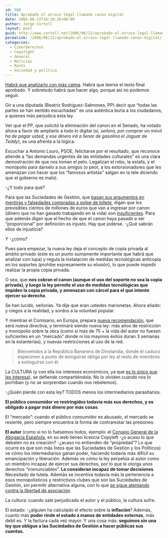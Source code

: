 ```yaml
---
id: 568
title: Aprobado el atraco legal llamado canon digital
date: 2006-06-22T16:18:26+00:00
author: Jorge Cortell
layout: post
guid: http://www.cortell.net/2006/06/22/aprobado-el-atraco-legal-llamado-canon-digital/
permalink: /2006/06/22/aprobado-el-atraco-legal-llamado-canon-digital/
categories:
  - CiberDerechos
  - Copyfight
  - General
  - Noticias
  - Rants
  - Sociedad y polí­tica
---
```

<a title="El Mundo" target="_blank" href="http://www.elmundo.es/navegante/2006/06/22/cultura/1150971473.html">Habrá que analizarlo con más calma</a>. Habrá que leerse el texto final aprobado. Y sobretodo habrá que hacer algo, porque así­ no podemos seguir.

Oir a una diputada (Beatriz Rodrí­guez-Salmones, PP) decir que &#8220;todas las partes se han sentido escuchadas&#8221; es una auténtica burla a los ciudadanos, a quienes más perjudica esta ley.

Ver que el PP, que solicitó la eliminación del canon en el Senado, ha votado ahora a favor de ampliarlo a todo lo digital (_sí­, señora, por comprar un móvil ha de pagar usted, y ese dinero irá a llenar de gasolina el Jaguar de Teddy_), es una afrenta a la lógica.

Escuchar a Antonio Louro, PSOE, felicitarse por el resultado, que reconoce atiende a &#8220;las demandas urgentes de las entidades culturales&#8221; es una clara demostración de que nos toman el pelo. Legalizan el robo, la estafa, y el monopolio para darselo a sus amigos (o peor, a los extorsionadores que les amenazan con hacer que los &#8220;famosos artistas&#8221; salgan en la tele diciendo que el gobierno es malo).

-¿Y todo para qué?

Para que las Suciedades de Gestión, que <a title="Econlaw" target="_blank" href="http://www.cortell.net/2006/06/22/el-dinero-del-canon-financia-tapaderas-para-justificar-el-canon-sgae-econlaw/">basan sus argumentos en mentiras y falsedades compradas a golpe de billete</a>, digan que los previsibles cientos de millones de euros que van a ingresar por canon (dinero que no han ganado trabajando en la vida) son <a title="Insuficiente canon" target="_blank" href="http://www.elmundo.es/navegante/2006/03/14/cultura/1142356698.html">insuficientes</a>. Para que además digan que el hecho de que el canon haya pasado a ser &#8220;proporcional&#8221; por definición es injusto. Hay que joderse. -¿Qué sabrán ellos de injusticia?
  
Y -¿cómo?

Pues para empezar, la nueva ley deja el concepto de copia privada al ámbito privado (este es un punto sumamente importante que habrá que analizar con lupa) y regula la instalación de medidas tecnológicas anticopia en los soportes (prohí­be expresamente su elusión), lo que puede impedir realizar la propia copia privada.

O sea, que **nos cobran el canon (aunque el uso del soporte no sea la copia privada), y luego la ley permite el uso de medidas tecnológicas que impiden la copia privada, y amenazan con cárcel para el que intente ejercer su derecho**.

Se han lucido, señorí­as. Ya dije que eran ustedes marionetas. Ahora añado: y ciegos a la realidad, y sordos a la voluntad popular.

Y mientras el Comisario, en Europa, prepara <a title="EU" target="_blank" href="http://www.elmundo.es/navegante/2006/06/22/cultura/1150972022.html">nueva recomendación</a>, que será nueva directiva, y terminará siendo nueva ley: más años de restricción y monopolio sobre la obra (como si más de 75 + la vida del autor no fuesen suficientes en un &#8220;mercado&#8221; donde ni los mayores éxitos duran 3 semanas en la estanterí­as), y nuevas restricciones al uso de la red.

> Bienvenidos a la República Bananera de Dinolandia, donde el caduco especimen a punto de exinguirse obliga por ley al resto de miembros a extinguirse con él.

La CULTURA (y con ella los intereses económicos, ya que <a title="Mercado" target="_blank" href="http://www.caspa.tv/archivos/000988.html">es lo único que les interesa</a>), se defiende compartiéndola. No lo olviden cuando nos lo porhí­ban (y no se sorprendan cuando nos rebelemos).

-¿Quién pierde con esta ley? TODOS menos los intermediarios parasitarios.

**El público consumidor ve restringidos todaví­a más sus derechos, y es obligado a pagar más dinero por más cosas**.

El &#8220;mercado&#8221;: cuando el público consumidor es abusado, el mercado se resiente, pero siempre encuentra la forma de contrarestar las presiones.

**El autor** (como si no lo fuésemos todos, ejemplo: el <a title="CGAE" target="_blank" href="http://forojusticia.cgae.es/">Consejo General de la Abogacia Española</a>, en su web tienen licencia Copyleft -¿o acaso lo que debaten no es creación? -¿acaso no entienden de &#8220;propiedad&#8221;? Lo que ocurre es que son más listos que las Suciedades de Gestión y los Polí­ticos) ve cómo los intermediarios ganan poder, haciendo todaví­a más difí­cil su emancipación y liberación. Además ve cómo la ley perpetúa al autor como un miembro incapaz de ejercer sus derechos, por lo que le otorga unos derechos &#8220;irrenunciables&#8221;. **Le consideran incapaz de tomar decisiones**. Necesitado de tutela. Además se incentiva todaví­a más la pertenencia a esos monopolí­sticos y restrictivos clubes que son las Suciedades de Gestión, sin permitir alternativa alguna, con lo que <a title="Atentado contra la libertad de asociación" target="_blank" href="http://www.derecho-internet.org/node/306">se sigue atentando contra la libertad de asociación</a>.
  
La cultura: cuando sale perjudicado el autor y el público, la cultura sufre.

El estado: -¿alguien ha calculado el efecto sobre la **inflación**? Además, cuanto más **poder rinde el estado a manos de entidades externas**, más debil es. Y la factura cada vez mayor. Y una cosa más: **seguimos sin una ley que obligue a las Suciedades de Gestión a hacer públicas sus cuentas.**